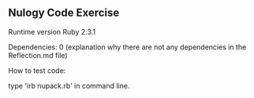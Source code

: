 Nulogy Code Exercise
----------------------------------
Runtime version Ruby 2.3.1

Dependencies: 0
(explanation why there are not any dependencies in the Reflection.md file)

How to test code:

type 'irb nupack.rb' in command line.

